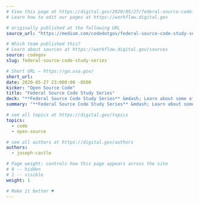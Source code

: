 ```yaml
---
# View this page at https://digital.gov/2020/05/27/federal-source-code-study-series
# Learn how to edit our pages at https://workflow.digital.gov

# originally published at the following URL
source_url: "https://medium.com/codedotgov/federal-source-code-study-series-part-1-the-overview-72acce742260"

# Which team published this?
# Learn about sources at https://workflow.digital.gov/sources
source: codegov
slug: federal-source-code-study-series

# Short URL — https://go.usa.gov/
short_url: 
date: 2020-05-27 23:000:00 -0500
kicker: "Open Source Code"
title: "Federal Source Code Study Series"
deck: "**Federal Source Code Study Series** &mdash; Learn about some of the history of Open Source Software in the federal government."
summary: "**Federal Source Code Study Series** &mdash; Learn about some of the history of Open Source Software in the federal government."

# see all topics at https://digital.gov/topics
topics: 
  - code
  - open-source

# see all authors at https://digital.gov/authors
authors: 
  - joseph-castle

# Page weight: controls how this page appears across the site
# 0 -- hidden
# 1 -- visible
weight: 1

# Make it better ♥
---
```

